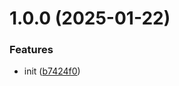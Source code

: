 # 1.0.0 (2025-01-22)


### Features

* init ([b7424f0](https://github.com/hemengke1997/vite-plugin-prerelease/commit/b7424f0d8a0e65e330f721699973bfe862406ae4))



